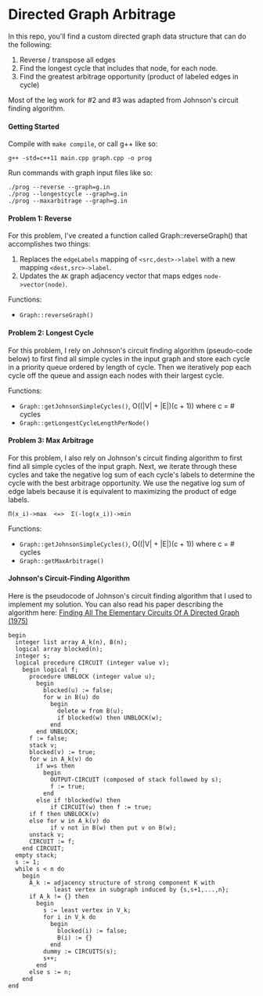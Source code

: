 # Directed Graph Arbitrage

In this repo, you'll find a custom directed graph data structure that can do the following:
1. Reverse / transpose all edges
2. Find the longest cycle that includes that node, for each node.
3. Find the greatest arbitrage opportunity (product of labeled edges in cycle)

Most of the leg work for #2 and #3 was adapted from Johnson's circuit finding algorithm.

#### Getting Started

Compile with `make compile`, or call g++ like so:
```
g++ -std=c++11 main.cpp graph.cpp -o prog
```

Run commands with graph input files like so:
```
./prog --reverse --graph=g.in
./prog --longestcycle --graph=g.in
./prog --maxarbitrage --graph=g.in
```

#### Problem 1: Reverse

For this problem, I've created a function called Graph::reverseGraph() that accomplishes two things:
1. Replaces the `edgeLabels` mapping of `<src,dest>->label` with a new mapping `<dest,src>->label`.
2. Updates the `AK` graph adjacency vector that maps edges `node->vector(node)`.

Functions:
* `Graph::reverseGraph()`

#### Problem 2: Longest Cycle
For this problem, I rely on Johnson's circuit finding algorithm (pseudo-code below) to first find all simple cycles in the input graph and store each cycle in a priority queue ordered by length of cycle. Then we iteratively pop each cycle off the queue and assign each nodes with their largest cycle.

Functions:
* `Graph::getJohnsonSimpleCycles()`, O((|V| + |E|)(c + 1)) where c = # cycles
* `Graph::getLongestCycleLengthPerNode()`


#### Problem 3: Max Arbitrage

For this problem, I also rely on Johnson's circuit finding algorithm to first find all simple cycles of the input graph. Next, we iterate through these cycles and take the negative log sum of each cycle's labels to determine the cycle with the best arbitrage opportunity. We use the negative log sum of edge labels because it is equivalent to maximizing the product of edge labels.

```
Π(x_i)->max  <=>  Σ(-log(x_i))->min
```

Functions:
* `Graph::getJohnsonSimpleCycles()`, O((|V| + |E|)(c + 1)) where c = # cycles
* `Graph::getMaxArbitrage()`


#### Johnson's Circuit-Finding Algorithm

Here is the pseudocode of Johnson's circuit finding algorithm that I used to implement my solution. You can also read his paper describing the algorithm here: [Finding All The Elementary Circuits Of A Directed Graph (1975)](https://www.cs.tufts.edu/comp/150GA/homeworks/hw1/Johnson%2075.PDF)

```
begin
  integer list array A_k(n), B(n);
  logical array blocked(n);
  integer s;
  logical procedure CIRCUIT (integer value v);
    begin logical f;
      procedure UNBLOCK (integer value u);
        begin
          blocked(u) := false;
          for w in B(u) do
            begin
              delete w from B(u);
              if blocked(w) then UNBLOCK(w);
            end
        end UNBLOCK;
      f := false;
      stack v;
      blocked(v) := true;
      for w in A_k(v) do
        if w=s then
          begin
            OUTPUT-CIRCUIT (composed of stack followed by s);
            f := true;
          end
        else if !blocked(w) then
            if CIRCUIT(w) then f := true;
      if f then UNBLOCK(v)
      else for w in A_k(v) do
            if v not in B(w) then put v on B(w);
      unstack v;
      CIRCUIT := f;
    end CIRCUIT;
  empty stack;
  s := 1;
  while s < n do
    begin
      A_k := adjacency structure of strong component K with
             least vertex in subgraph induced by {s,s+1,...,n};
      if A_k != {} then
        begin
          s := least vertex in V_k;
          for i in V_k do
            begin
              blocked(i) := false;
              B(i) := {}
            end
          dummy := CIRCUITS(s);
          s++;
        end
      else s := n;
    end
end
```
